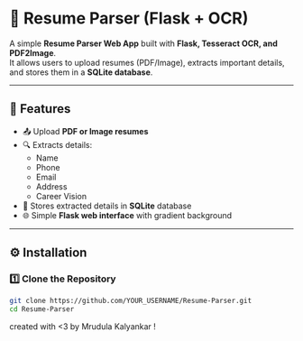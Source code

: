 # 📄 Resume Parser (Flask + OCR)

A simple **Resume Parser Web App** built with **Flask, Tesseract OCR, and PDF2Image**.  
It allows users to upload resumes (PDF/Image), extracts important details, and stores them in a **SQLite database**.

---

## 🚀 Features
- 📤 Upload **PDF or Image resumes**  
- 🔍 Extracts details:
  - Name
  - Phone
  - Email
  - Address
  - Career Vision
- 💾 Stores extracted details in **SQLite** database  
- 🌐 Simple **Flask web interface** with gradient background  

---

## ⚙️ Installation

### 1️⃣ Clone the Repository
```bash
git clone https://github.com/YOUR_USERNAME/Resume-Parser.git
cd Resume-Parser
```
created with <3 by Mrudula Kalyankar !
